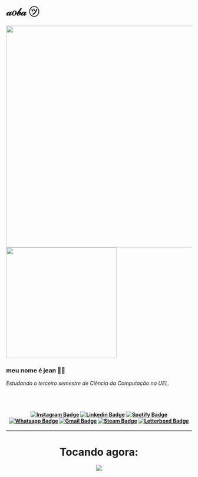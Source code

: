 <h1 align="left"> 𝒶𝑜𝒷𝒶 ㋡ </h1>
<img align='right' src="https://github-readme-stats.vercel.app/api?username=jeancarlopolo&show_icons=true&title_color=783c00&text_color=af552e&icon_color=783c00&bg_color=f8efd4&cache_seconds=2300" width="600">



<br/><br/>
<img src="https://img.shields.io/static/v1?label=Overview&message=JEANCARLOPOLO&color=f8efd4&style=for-the-badge&logo=GitHub" width="300">

### meu nome é jean 👍🏻

<p>

*Estudando o terceiro semestre de Ciência da Computação na UEL.*

<br/><br/>
<h4 align="center">

[![Instagram Badge](https://img.shields.io/badge/-instagram-red?style=for-the-badge&logo=instagram&logoColor=white&link=https://github.com/jeancarlopolo)](https://www.instagram.com/jean.carlo.polo/)
[![Linkedin Badge](https://img.shields.io/badge/-Linkedin-blue?style=for-the-badge&logo=Linkedin&logoColor=white&link=https://github.com/jeancarlopolo)](https://www.linkedin.com/in/jean-carlo-dev/)
[![Spotify Badge](https://img.shields.io/badge/-Spotify-3bb34b?style=for-the-badge&logo=Spotify&logoColor=161f16&link=https://github.com/jeancarlopolo)](https://open.spotify.com/user/apisteftos)
[![Whatsapp Badge](https://img.shields.io/badge/WhatsApp-25D366?style=for-the-badge&logo=whatsapp&logoColor=white&link=https://github.com/jeancarlopolo)](https://wa.link/x5zmta)
[![Gmail Badge](https://img.shields.io/badge/Gmail-D14836?style=for-the-badge&logo=gmail&logoColor=white&link=https://github.com/jeancarlopolo)](mailto:jeancarlopolo03@gmail.com)
[![Steam Badge](https://img.shields.io/badge/Steam-000000?style=for-the-badge&logo=steam&logoColor=white&link=https://github.com/jeancarlopolo)](https://steamcommunity.com/id/TONHAOMOTOTAXI)
[![Letterboxd Badge](https://img.shields.io/badge/Letterboxd-1c1a3d?style=for-the-badge&logo=Letterboxd&logoColor=white&link=https://github.com/jeancarlopolo)](https://letterboxd.com/TonhaoMototaxi/)
</h4>


***
<h1 align="center"> Tocando agora: </h1>
<p align="center">
<img src="https://now-play.vercel.app/api/generate?uid=b9a18bd3-aa8c-4d4d-aa62-cd968cb8915e" />
</p>
